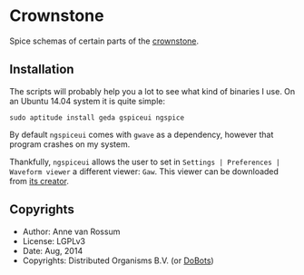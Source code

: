 # Crownstone

Spice schemas of certain parts of the [crownstone](https://dobots.nl/products/crownstone.html).

## Installation

The scripts will probably help you a lot to see what kind of binaries I use. On an Ubuntu 14.04 system it is quite simple:

    sudo aptitude install geda gspiceui ngspice

By default `ngspiceui` comes with `gwave` as a dependency, however that program crashes on my system.

Thankfully, `ngspiceui` allows the user to set in `Settings | Preferences | Waveform viewer` a different viewer: `Gaw`. This viewer can be downloaded from [its creator](http://www.rvq.fr/php/ndl.php?id=gaw.?-.*).



## Copyrights

* Author: Anne van Rossum
* License: LGPLv3
* Date: Aug, 2014
* Copyrights: Distributed Organisms B.V. (or [DoBots](https://dobots.nl))
